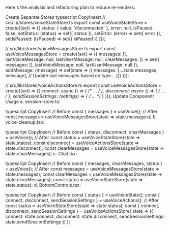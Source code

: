 Here's the analysis and refactoring plan to reduce re-renders:

Create Separate Stores
typescript
CopyInsert
// src/lib/stores/voiceStateStore.ts
export const useVoiceStateStore = create<VoiceState>((set) => ({
  status: { value: 'disconnected' },
  error: null,
  isPaused: false,
  setStatus: (status) => set({ status }),
  setError: (error) => set({ error }),
  setIsPaused: (isPaused) => set({ isPaused })
}));

// src/lib/stores/voiceMessagesStore.ts
export const useVoiceMessagesStore = create<VoiceMessages>((set) => ({
  messages: [],
  lastVoiceMessage: null,
  lastUserMessage: null,
  clearMessages: () => set({ messages: [], lastVoiceMessage: null, lastUserMessage: null }),
  addMessage: (message) => set(state => ({
    messages: [...state.messages, message],
    // Update last messages based on type...
  }))
}));

// src/lib/stores/voiceActionsStore.ts
export const useVoiceActionsStore = create<VoiceActions>((set) => ({
  connect: async () => { /* ... */ },
  disconnect: async () => { /* ... */ },
  sendSessionSettings: (settings) => { /* ... */ }
}));
Update Component Usage
a. session-store.ts:

typescript
CopyInsert
// Before
const { messages } = useVoice();
// After
const messages = useVoiceMessagesStore(state => state.messages);
b. voice-cleanup.tsx:

typescript
CopyInsert
// Before
const { status, disconnect, clearMessages } = useVoice();
// After
const status = useVoiceStateStore(state => state.status);
const disconnect = useVoiceActionsStore(state => state.disconnect);
const clearMessages = useVoiceMessagesStore(state => state.clearMessages);
c. Chat.tsx:

typescript
CopyInsert
// Before
const { messages, clearMessages, status } = useVoice();
// After
const messages = useVoiceMessagesStore(state => state.messages);
const clearMessages = useVoiceMessagesStore(state => state.clearMessages);
const status = useVoiceStateStore(state => state.status);
d. BottomControls.tsx:

typescript
CopyInsert
// Before
const { status } = useVoiceState();
const { connect, disconnect, sendSessionSettings } = useVoiceActions();
// After
const status = useVoiceStateStore(state => state.status);
const { connect, disconnect, sendSessionSettings } = useVoiceActionsStore(
  state => ({ 
    connect: state.connect,
    disconnect: state.disconnect,
    sendSessionSettings: state.sendSessionSettings 
  })
);
